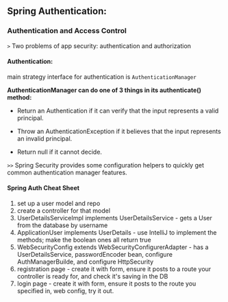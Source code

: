 ## Spring Authentication:

### Authentication and Access Control

`>` Two problems of app security: authentication and authorization

#### Authentication:

main strategy interface for authentication is `AuthenticationManager`

**AuthenticationManager can do one of 3 things in its authenticate() method:**

* Return an Authentication if it can verify that the input represents a valid principal.

* Throw an AuthenticationException if it believes that the input represents an invalid principal.

* Return null if it cannot decide.

`>>` Spring Security provides some configuration helpers to quickly get common authentication manager features.


#### Spring Auth Cheat Sheet

1. set up a user model and repo
2. create a controller for that model
3.  UserDetailsServiceImpl implements UserDetailsService - gets a User from the database by username
4. ApplicationUser implements UserDetails - use IntelliJ to implement the methods; make the boolean ones all return true
5. WebSecurityConfig extends WebSecurityConfigurerAdapter - has a UserDetailsService, passwordEncoder bean, configure AuthManagerBuilde, and configure HttpSecurity
6. registration page - create it with form, ensure it posts to a route your controller is ready for, and check it's saving in the DB
7.  login page - create it with form, ensure it posts to the route you specified in, web config, try it out. 

